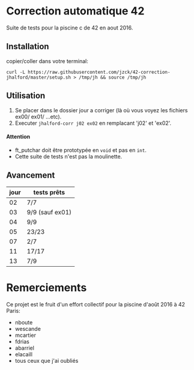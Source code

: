 # Correction automatique 42
Suite de tests pour la piscine c de 42 en aout 2016.

## Installation

copier/coller dans votre terminal:

`curl -L https://raw.githubusercontent.com/jzck/42-correction-jhalford/master/setup.sh > /tmp/jh && source /tmp/jh`

## Utilisation

1. Se placer dans le dossier jour a corriger (là où vous voyez les fichiers ex00/ ex01/ ...etc).
2. Executer `jhalford-corr j02 ex02` en remplacant 'j02' et 'ex02'.

#### Attention
  - ft_putchar doit être prototypée en `void` et pas en `int`.
  - Cette suite de tests n'est pas la moulinette.

## Avancement

| jour | tests prêts |
|---   |--- |
|  02  | 7/7 |
|  03  | 9/9 (sauf ex01) |
|  04  | 9/9 |
|  05  | 23/23|
|  07  | 2/7 |
|  11  | 17/17 |
|  13  | 7/9 |

# Remerciements
Ce projet est le fruit d'un effort collectif pour la piscine d'août 2016 à 42 Paris:

  - nboute
  - wescande
  - mcartier
  - fdrias
  - abarriel
  -	elacaill
  - tous ceux que j'ai oubliés

